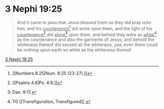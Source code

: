 # 3 Nephi 19:25

> And it came to pass that Jesus blessed them as they did pray unto him; and his <u>countenance</u>[^a] did smile upon them, and the light of his <u>countenance</u>[^b] did <u>shine</u>[^c] upon them, and behold they were as <u>white</u>[^d] as the countenance and also the garments of Jesus; and behold the whiteness thereof did exceed all the whiteness, yea, even there could be nothing upon earth so white as the whiteness thereof.

[3 Nephi 19:25](https://www.churchofjesuschrist.org/study/scriptures/bofm/3-ne/19?lang=eng&id=p25#p25)


[^a]: [[Numbers 6.25|Num. 6:25 (23-27).]]
[^b]: [[Psalms 4.6|Ps. 4:6.]]
[^c]: Dan. 9:17.
[^d]: TG [[Transfiguration, Transfigured]].
